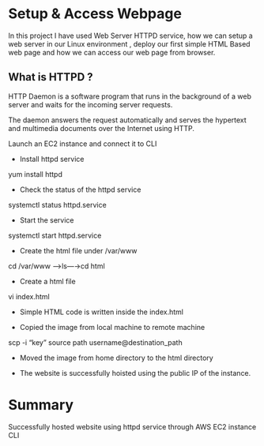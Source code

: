 # Setup & Access Webpage

In this project I have used Web Server HTTPD service, how we can setup a web server in our Linux environment , deploy our first simple HTML Based web page and how we can access our web page from browser.

## What is HTTPD ?

HTTP Daemon is a software program that runs in the background of a web server and waits for the incoming server requests.

The daemon answers the request automatically and serves the hypertext and multimedia documents over the Internet using HTTP.

Launch an EC2 instance and connect it to CLI

- Install httpd service

yum install httpd

- Check the status of the httpd service

systemctl status httpd.service

- Start the service

systemctl start httpd.service

- Create the html file under /var/www

cd /var/www ——>ls—→cd html

- Create a html file

vi index.html

- Simple HTML code is written inside the index.html

- Copied the image from local machine to remote machine

scp -i “key” source path username@destination_path

- Moved the image from home directory to the html directory

- The website is successfully hoisted using the public IP of the instance.
# Summary

Successfully hosted website using httpd service through AWS EC2 instance CLI
